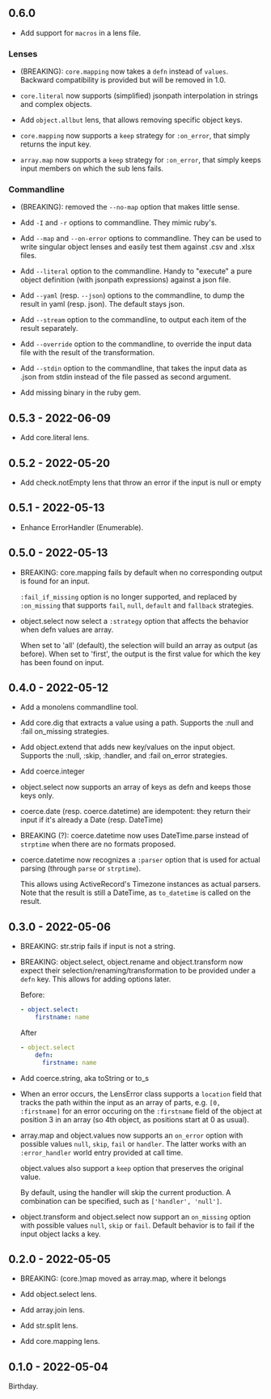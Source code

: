 ## 0.6.0

* Add support for `macros` in a lens file.

### Lenses

* (BREAKING): `core.mapping` now takes a `defn` instead of `values`.
  Backward compatibility is provided but will be removed in 1.0.

* `core.literal` now supports (simplified) jsonpath interpolation
  in strings and complex objects.

* Add `object.allbut` lens, that allows removing specific object
  keys.

* `core.mapping` now supports a `keep` strategy for `:on_error`,
  that simply returns the input key.

* `array.map` now supports a `keep` strategy for `:on_error`,
  that simply keeps input members on which the sub lens fails.

### Commandline

* (BREAKING): removed the `--no-map` option that makes little sense.

* Add `-I` and `-r` options to commandline. They mimic ruby's.

* Add `--map` and `--on-error` options to commandline. They can be
  used to write singular object lenses and easily test them against
  .csv and .xlsx files.

* Add `--literal` option to the commandline. Handy to "execute" a
  pure object definition (with jsonpath expressions) against a json
  file.

* Add `--yaml` (resp. `--json`) options to the commandline, to dump the
  result in yaml (resp. json). The default stays json.

* Add `--stream` option to the commandline, to output each item of the
  result separately.

* Add `--override` option to the commandline, to override the input data
  file with the result of the transformation.

* Add `--stdin` option to the commandline, that takes the input data as .json
  from stdin instead of the file passed as second argument.

* Add missing binary in the ruby gem.

## 0.5.3 - 2022-06-09

* Add core.literal lens.

## 0.5.2 - 2022-05-20

* Add check.notEmpty lens that throw an error if the input is
  null or empty

## 0.5.1 - 2022-05-13

* Enhance ErrorHandler (Enumerable).

## 0.5.0 - 2022-05-13

* BREAKING: core.mapping fails by default when no corresponding
  output is found for an input.

  `:fail_if_missing` option is no longer supported, and replaced
  by `:on_missing` that supports `fail`, `null`, `default`
  and `fallback` strategies.

* object.select now select a `:strategy` option that affects the
  behavior when defn values are array.

  When set to 'all' (default), the selection will build an array
  as output (as before). When set to 'first', the output is the
  first value for which the key has been found on input.

## 0.4.0 - 2022-05-12

* Add a monolens commandline tool.

* Add core.dig that extracts a value using a path. Supports
  the :null and :fail on_missing strategies.

* Add object.extend that adds new key/values on the input
  object. Supports the :null, :skip, :handler, and :fail
  on_error strategies.

* Add coerce.integer

* object.select now supports an array of keys as defn and
  keeps those keys only.

* coerce.date (resp. coerce.datetime) are idempotent: they
  return their input if it's already a Date (resp. DateTime)

* BREAKING (?): coerce.datetime now uses DateTime.parse
  instead of `strptime` when there are no formats proposed.

* coerce.datetime now recognizes a `:parser` option that is
  used for actual parsing (through `parse` or `strptime`).

  This allows using ActiveRecord's Timezone instances as
  actual parsers. Note that the result is still a DateTime,
  as `to_datetime` is called on the result.

## 0.3.0 - 2022-05-06

* BREAKING: str.strip fails if input is not a string.

* BREAKING: object.select, object.rename and object.transform
  now expect their selection/renaming/transformation to be
  provided under a `defn` key. This allows for adding options
  later.

  Before:

  ```yaml
  - object.select:
      firstname: name
  ```

  After

  ```yaml
  - object.select
      defn:
        firstname: name
  ```

* Add coerce.string, aka toString or to_s

* When an error occurs, the LensError class supports a `location`
  field that tracks the path within the input as an array of
  parts, e.g. `[0, :firstname]` for an error occuring on the
  `:firstname` field of the object at position 3 in an array
  (so 4th object, as positions start at 0 as usual).

* array.map and object.values now supports an `on_error` option
  with possible values `null`, `skip`, `fail` or `handler`. The
  latter works with an `:error_handler` world entry provided at
  call time.

  object.values also support a `keep` option that preserves the
  original value.

  By default, using the handler will skip the current production.
  A combination can be specified, such as `['handler', 'null']`.

* object.transform and object.select now support an `on_missing`
  option with possible values `null`, `skip` or `fail`. Default
  behavior is to fail if the input object lacks a key.

## 0.2.0 - 2022-05-05

* BREAKING: (core.)map moved as array.map, where it belongs

* Add object.select lens.
* Add array.join lens.
* Add str.split lens.
* Add core.mapping lens.

## 0.1.0 - 2022-05-04

Birthday.
